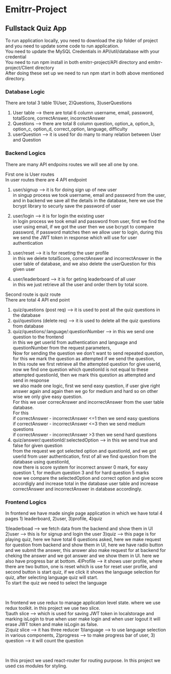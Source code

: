 # Emitrr-Project

<h2>Fullstack Quiz App</h2>
To run application locally, you need to download the zip folder of project and you need to update some code to run application.<br/>
You need to update the MySQL Credentials in API/util/database with your credential <br/>
You need to run npm install in both emitrr-project/API directory and emitrr-project/Client directory <br/>
After doing these set up we need to run npm start in both above mentioned directory.

<h3>Database Logic</h3>
There are total 3 table 1)User, 2)Questions, 3)userQuestions

1) User table --> there are total 6 column username, email, password, totalScore, correctAnswer, incorrectAnswer
2) Questions --> there are total 8 column question, option_a, option_b, option_c, option_d, correct_option, language, difficulty
3) userQuestion --> it is used for do many to many relation between User and Question


<h3>Backend Logics</h3>
There are many API endpoins routes we will see all one by one. <br/>

First one is User routes <br/>
In user routes there are 4 API endpoint <br/>
1) user/signup --> it is for doing sign up of new user <br/>
    in singup process we took username, email and password from the user, and in backend we save all the details in the database, here we use the bcrypt library to securly save the password of user
2) user/login --> it is for login the existing user <br/>
   in login process we took email and password from user, first we find the user using email, if we got the user then we use bcrypt to compare password, if password matches then we allow user to login, during this we send the JWT token in response which will use for user authentication
3) user/reset --> it is for reseting the user profile <br/>
   in this we delete totalScore, correctAnswer and incorrectAnswer in the user table of database,
   and we also delete the userQuestion for this given user
    
4) user/leaderboard --> it is for geting leaderboard of all user <br/>
   in this we just retrieve all the user and order them by total score.


Second route is quiz route <br/>
There are total 4 API end point <br/>

1) quiz/questions (post req) --> it is used to post all the quiz questions in the database <br/>
2) qui/questions (delete req) --> it is used to delete all the quiz questions from database <br/>
3) quiz/questions/:language/:questionNumber --> in this we send one question to the frontend <br/>
   in this we get userId from authentication and language and questionNumber from the request parameters, <br/>
   Now for sending the question we don't want to send repeated question, for this we mark the question as attempted if we send the question, <br/>
   In this route we first retrieve all the attempted question for give userId, now we find one question which questionId is not equal to these attempted questionId, then we mark this question as attempted and send in response <br/>
   we also made one logic, first we send easy question, if user give right answer again and again then we go for medium and hard so on other wise we only give easy question. <br/>
   For this we user correcAnswer and incorrectAnswer from the user table database. <br/>
   For this <br/>
   if correctAnswer - incorrectAnswer <=1 then we send easy questions <br/>
   if correctAnswer - incorrectAnswer <=3 then we send medium questions <br/>
   if correctAnswer - incorrectAnswer >3 then we send hard questions <br/>
4) quiz/answer/:questionId/:selectedOption --> in this we send true and false for given question <br/>
   from the request we got selected option and questionId, and we got userId from user authentication, first of all we find question from the database using questionId, <br/>
   now there is score system for incorrect answer 0 mark, for easy question 1, for medium question 3 and for hard question 5 marks <br/>
   now we compare the selectedOption and correct option and give score accordigly and increase total in the database user table and increase correctAnswer and incorrectAnswer in database accordingly. <br/>

<h3>Frontend Logics</h3>
In frontend we have made single page application in which we have total 4 pages 1) leaderboard, 2)user, 3)profile, 4)quiz

1)leaderboad --> we fetch data from the backend and show them in UI
2)user --> this is for signup and login the user 
3)quiz --> this page is for playing quiz, here we have total 6 questions asked, here we make request for question from backend and show them in UI, here we have radio button and we submit the answer, this answer also make request for at backend for cheking the answer and we got answer and we show them in UI. here we also have progress bar at bottom.
4)Profile --> it shows user profile, where there are two button, one is reset which is use for reset user profile, and second button is start quiz, if we click it shows the language selection for quiz, after selecting language quiz will start. <br/>
To start the quiz we need to select the language <br/>

<br/>

In frontend we use redux to manage application level state. where we use redux toolkit. in this project we use two slice. <br/>
1)auth slice --> which is used for saving JWT token in localstorage and marking isLogin to true when user make login and when user logout it will erase JWT token and make isLogin as false.<br/>
2)quiz slice --> it has three reducer 1)language --> to use language selection in various components, 2)progress --> to make progress bar of user, 3) question --> it will count the question 

<br/>

In this project we used react-router for routing purpose. 
In this project we used css modules for styling.
   
   
